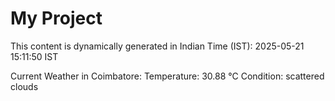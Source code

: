 # My Project

This content is dynamically generated in Indian Time (IST): 2025-05-21 15:11:50 IST


Current Weather in Coimbatore:
Temperature: 30.88 °C
Condition: scattered clouds
